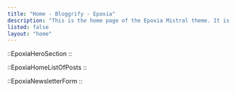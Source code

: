 ```yaml
---
title: "Home - Bloggrify - Epoxia"
description: "This is the home page of the Epoxia Mistral theme. It is a simple and clean theme for your blog."
listed: false
layout: "home"
---
```


::EpoxiaHeroSection
::

::EpoxiaHomeListOfPosts
::

::EpoxiaNewsletterForm
::
